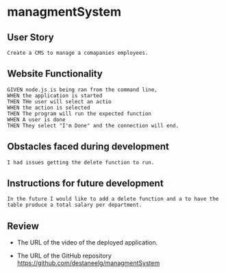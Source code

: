 # managmentSystem

## User Story
```
Create a CMS to manage a comapanies employees. 
```
## Website Functionality
```
GIVEN node.js is being ran from the command line, 
WHEN the application is started 
THEN THe user will select an actio 
WHEN the action is selected
THEN The program will run the expected function
WHEN A user is done
THEN They select "I'm Done" and the connection will end. 
```
## Obstacles faced during development
```
I had issues getting the delete function to run. 
```
## Instructions for future development
```
In the future I would like to add a delete function and a to have the table produce a total salary per department. 
```
## Review
* The URL of the video of the deployed application. 


* The URL of the GitHub repository
 https://github.com/destaneelg/managmentSystem
